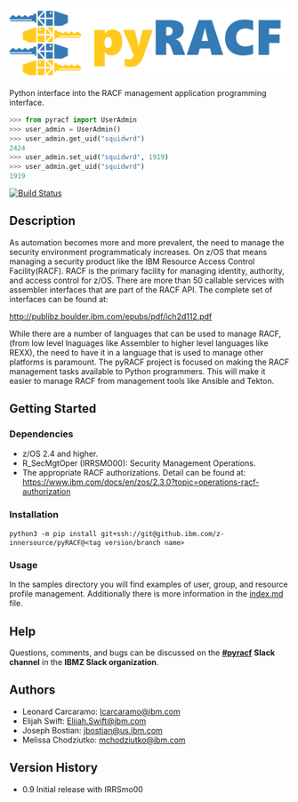 ![pyRACF Logo](logo.png)

Python interface into the RACF management application programming interface.

```python
>>> from pyracf import UserAdmin
>>> user_admin = UserAdmin()
>>> user_admin.get_uid("squidwrd")
2424
>>> user_admin.set_uid("squidwrd", 1919)
>>> user_admin.get_uid("squidwrd")
1919
```

[![Build Status](https://v3.travis.ibm.com/z-innersource/pyRACF.svg?token=9v6Apmv6YSouXWPYsx7p&branch=main)](https://v3.travis.ibm.com/z-innersource/pyRACF)

## Description

As automation becomes more and more prevalent, the need to manage the security environment programmaticaly increases. On z/OS that means managing a security product like the IBM Resource Access Control Facility(RACF). RACF is the primary facility for managing identity, authority, and access control for z/OS. There are more than 50 callable services with assembler interfaces that are part of the RACF API. The complete set of interfaces can be found at:

<http://publibz.boulder.ibm.com/epubs/pdf/ich2d112.pdf>

 While there are a number of languages that can be used to manage RACF, (from low level lnaguages like Assembler to higher level languages like REXX), the need to have it in a language that is used to manage other platforms is paramount. The pyRACF project is focused on making the RACF management tasks available to Python programmers. This will make it easier to manage RACF from management tools like Ansible and Tekton.

## Getting Started

### Dependencies

* z/OS 2.4 and higher.
* R_SecMgtOper (IRRSMO00): Security Management Operations.
* The appropriate RACF authorizations. Detail can be found at: <https://www.ibm.com/docs/en/zos/2.3.0?topic=operations-racf-authorization>

### Installation

```shell
python3 -m pip install git+ssh://git@github.ibm.com/z-innersource/pyRACF@<tag version/branch name>
```

### Usage

In the samples directory you will find examples of user, group, and resource profile management. Additionally there is more information in the [index.md](./docs/index.md) file.

## Help

Questions, comments, and bugs can be discussed on the __[#pyracf](https://ibm-systems-z.slack.com/archives/C0455P33BS4)__ __Slack channel__ in the __IBMZ Slack organization__.

## Authors

* Leonard Carcaramo: lcarcaramo@ibm.com
* Elijah Swift: Elijah.Swift@ibm.com
* Joseph Bostian: jbostian@us.ibm.com
* Melissa Chodziutko: mchodziutko@ibm.com

## Version History

* 0.9 Initial release with IRRSmo00
